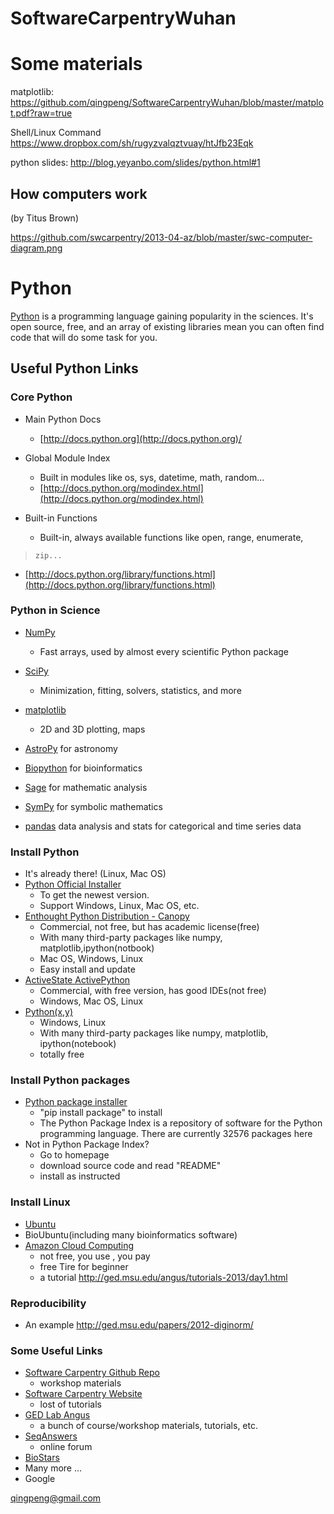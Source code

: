 SoftwareCarpentryWuhan
======================

Some materials
=====================
matplotlib:
https://github.com/qingpeng/SoftwareCarpentryWuhan/blob/master/matplot.pdf?raw=true

Shell/Linux Command
https://www.dropbox.com/sh/rugyzvalqztvuay/htJfb23Eqk

python slides:
http://blog.yeyanbo.com/slides/python.html#1



How computers work
--------------------------------------------

(by Titus Brown)

https://github.com/swcarpentry/2013-04-az/blob/master/swc-computer-diagram.png

Python
======

[Python](http://www.python.org) is a programming language gaining
popularity in the sciences. It's open source, free, and an array of
existing libraries mean you can often find code that will do some task
for you.

Useful Python Links
-------------------

### Core Python

 - Main Python Docs
   - [http://docs.python.org](http://docs.python.org)/

 - Global Module Index
   - Built in modules like os, sys, datetime, math, random...
   - [http://docs.python.org/modindex.html](http://docs.python.org/modindex.html)
 - Built-in Functions
   - Built-in, always available functions like open, range, enumerate,
>     zip...
   - [http://docs.python.org/library/functions.html](http://docs.python.org/library/functions.html)

### Python in Science

 - [NumPy](http://numpy.scipy.org/)
   - Fast arrays, used by almost every scientific Python package

 - [SciPy](http://www.scipy.org/)
   - Minimization, fitting, solvers, statistics, and more

 - [matplotlib](http://matplotlib.sourceforge.net/)
   - 2D and 3D plotting, maps

 - [AstroPy](http://astropy.org) for astronomy
 - [Biopython](http://biopython.org/wiki/Biopython) for bioinformatics
 - [Sage](http://www.sagemath.org/) for mathematic analysis
 - [SymPy](http://sympy.org/en/index.html) for symbolic mathematics
 - [pandas](http://pandas.pydata.org/) data analysis and stats for
    categorical and time series data

### Install Python

 - It's already there! (Linux, Mac OS)
 - [Python Official Installer](http://www.python.org/)
   - To get the newest version.
   - Support Windows, Linux, Mac OS, etc.
 - [Enthought Python Distribution - Canopy](https://www.enthought.com/)
   - Commercial, not free, but has academic license(free)
   - With many third-party packages like numpy, matplotlib,ipython(notbook)
   - Mac OS, Windows, Linux
   - Easy install and update
 - [ActiveState ActivePython](http://www.activestate.com/activepython/)
   - Commercial, with free version, has good IDEs(not free)
   - Windows, Mac OS, Linux
 - [Python(x,y)](https://code.google.com/p/pythonxy/)
   - Windows, Linux
   - With many third-party packages like numpy, matplotlib, ipython(notebook)
   - totally free

### Install Python packages

 - [Python package installer](https://pypi.python.org/pypi)
   - "pip install package" to install
   - The Python Package Index is a repository of software for the Python programming language. There are currently 32576 packages here
 - Not in Python Package Index?
   - Go to homepage
   - download source code and read "README"
   - install as instructed
   

### Install Linux

 - [Ubuntu](http://www.ubuntu.com/)
 - BioUbuntu(including many bioinformatics software)
 - [Amazon Cloud Computing](http://aws.amazon.com/ec2/)
   - not free, you use , you pay
   - free Tire for beginner
   - a tutorial http://ged.msu.edu/angus/tutorials-2013/day1.html


### Reproducibility

 - An example
    http://ged.msu.edu/papers/2012-diginorm/
    
### Some Useful Links

 - [Software Carpentry Github Repo](https://github.com/swcarpentry)
   - workshop materials
 - [Software Carpentry Website](http://software-carpentry.org/)
   - lost of tutorials
 - [GED Lab Angus](http://ged.msu.edu/angus/index.html)
   - a bunch of course/workshop materials, tutorials, etc.
 - [SeqAnswers](http://seqanswers.com/)
   - online forum
 - [BioStars](http://www.biostars.org/)
 - Many more ...
 - Google

qingpeng@gmail.com


 


